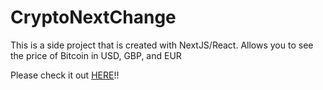 # CryptoNextChange
This is a side project that is created with NextJS/React.  Allows you to see the price of Bitcoin in USD, GBP, and EUR

Please check it out [HERE](https://cryptonextchange.joshualopezroque.now.sh/)!!
